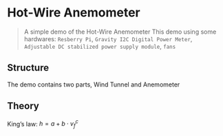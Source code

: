 # Hot-Wire Anemometer
> A simple demo of the Hot-Wire Anemometer
This demo using some hardwares: `Resberry Pi`, `Gravity I2C Digital Power Meter`, `Adjustable DC stabilized power supply module`, `fans`
## Structure
The demo contains two parts, Wind Tunnel and Anemometer

## Theory
King’s law: $h=a+b\cdot v_f^c$
